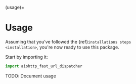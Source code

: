 (usage)=

# Usage

Assuming that you've followed the {ref}`installations steps <installation>`, you're now ready to use this package.

Start by importing it:

```python
import aiohttp_fast_url_dispatcher
```

TODO: Document usage
